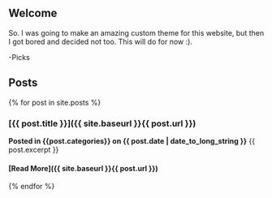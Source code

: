 ## Welcome
So. I was going to make an amazing custom theme for this website, but then I got bored and decided not too. This will do for now :).

-Picks

## Posts
{% for post in site.posts %}
   

### [{{ post.title }}]({{ site.baseurl }}{{ post.url }})
**Posted in {{post.categories}} on {{ post.date | date_to_long_string }}**
{{ post.excerpt }}
#### [Read More]({{ site.baseurl }}{{ post.url }})
{% endfor %}
